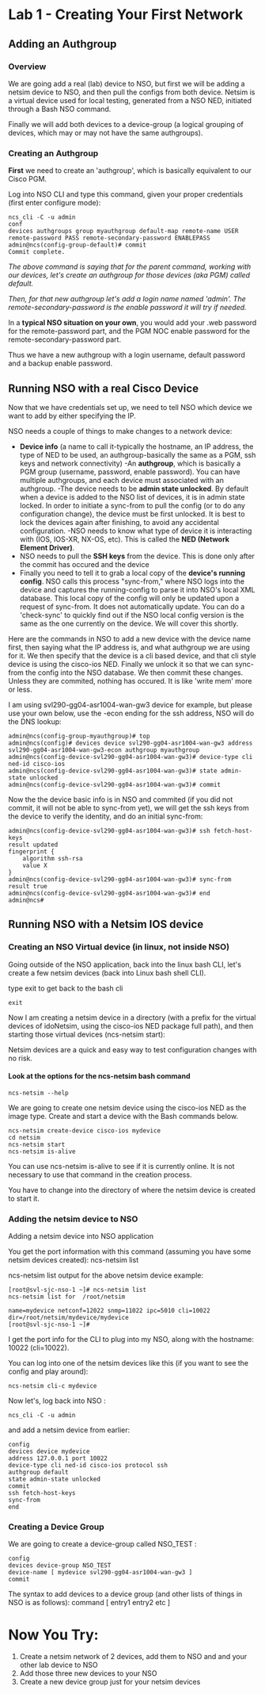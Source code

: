 # Lab 1 - Creating Your First Network

## Adding an Authgroup

### Overview
We are going add a real (lab) device to NSO, but first we will be adding a netsim device to NSO, and then pull the configs from both device. Netsim is a virtual device used for local testing, generated from a NSO NED, initiated through a Bash NSO command.

Finally we will add both devices to a device-group (a logical grouping of devices, which may or may not have the same authgroups).

### Creating an Authgroup
**First** we need to create an 'authgroup', which is basically equivalent to our Cisco PGM.

Log into NSO CLI and type this command, given your proper credentials (first enter configure mode):
```
ncs_cli -C -u admin
conf
devices authgroups group myauthgroup default-map remote-name USER remote-password PASS remote-secondary-password ENABLEPASS
admin@ncs(config-group-default)# commit
Commit complete.
```
*The above command is saying that for the parent command, working with our devices, let's create an authgroup for those devices (aka PGM) called default.*

*Then, for that new authgroup let's add a login name named 'admin'. The remote-secondary-password is the enable password it will try if needed.*

In a **typical NSO situation on your own**, you would add your .web password for the remote-password part, and the PGM NOC enable password for the remote-secondary-password part.

Thus we have a new authgroup with a login username, default password and a backup enable password.

## Running NSO with a real Cisco Device

Now that we have credentials set up, we need to tell NSO which device we want to add by either specifying the IP.

NSO needs a couple of things to make changes to a network device:
- **Device info** (a name to call it-typically the hostname, an IP address, the type of NED to be used, an authgroup-basically the same as a PGM, ssh keys and network connectivity)
-An **authgroup**, which is basically a PGM group (username, password, enable password). You can have multiple authgroups, and each device must associated with an authgroup.
-The device needs to be **admin state unlocked**. By default when a device is added to the NSO list of devices, it is in admin state locked. In order to initiate a sync-from to pull the config (or to do any configuration change), the device must be first unlocked. It is best to lock the devices again after finishing, to avoid any accidental configuration.
-NSO needs to know what type of device it is interacting with (IOS, IOS-XR, NX-OS, etc). This is called the **NED (Network Element Driver)**.
- NSO needs to pull the **SSH keys** from the device. This is done only after the commit has occured and the device
- Finally you need to tell it to grab a local copy of the **device's running config**. NSO calls this process "sync-from," where NSO logs into the device and captures the running-config to parse it into NSO's local XML database. This local copy of the config will only be updated upon a request of sync-from. It does not automatically update. You can do a 'check-sync' to quickly find out if the NSO local config version is the same as the one currently on the device. We will cover this shortly.


Here are the commands in NSO to add a new device with the device name first, then saying what the IP address is, and what authgroup we are using for it. We then specify that the device is a cli based device, and that cli style device is using the cisco-ios NED. Finally we unlock it so that we can sync-from the config into the NSO database. We then commit these changes. Unless they are commited, nothing has occured. It is like 'write mem' more or less.

I am using svl290-gg04-asr1004-wan-gw3 device for example, but please use your own below, use the -econ ending for the ssh address, NSO will do the DNS lookup:
```
admin@ncs(config-group-myauthgroup)# top
admin@ncs(config)# devices device svl290-gg04-asr1004-wan-gw3 address svl290-gg04-asr1004-wan-gw3-econ authgroup myauthgroup
admin@ncs(config-device-svl290-gg04-asr1004-wan-gw3)# device-type cli ned-id cisco-ios
admin@ncs(config-device-svl290-gg04-asr1004-wan-gw3)# state admin-state unlocked
admin@ncs(config-device-svl290-gg04-asr1004-wan-gw3)# commit
```

Now the the device basic info is in NSO and commited (if you did not commit, it will not be able to sync-from yet), we will get the ssh keys from the device to verify the identity, and do an initial sync-from:
```
admin@ncs(config-device-svl290-gg04-asr1004-wan-gw3)# ssh fetch-host-keys
result updated
fingerprint {
    algorithm ssh-rsa
    value X
}
admin@ncs(config-device-svl290-gg04-asr1004-wan-gw3)# sync-from
result true
admin@ncs(config-device-svl290-gg04-asr1004-wan-gw3)# end
admin@ncs#
```


## Running NSO with a Netsim IOS device

### Creating an NSO Virtual device (in linux, not inside NSO)

Going outside of the NSO application, back into the linux bash CLI, let's create a few netsim devices (back into Linux bash shell CLI).

type exit to get back to the bash cli
```
exit
```

Now I am creating a netsim device in a directory (with a prefix for the virtual devices of idoNetsim, using the cisco-ios NED package full path), and then starting those virtual devices (ncs-netsim start):

Netsim devices are a quick and easy way to test configuration changes with no risk.

#### Look at the options for the  ncs-netsim bash command
```
ncs-netsim --help
```

We are going to create one netsim device using the cisco-ios NED as the image type. Create and start a device with the Bash commands below.

```
ncs-netsim create-device cisco-ios mydevice
cd netsim
ncs-netsim start
ncs-netsim is-alive
```
You can use ncs-netsim is-alive to see if it is currently online. It is not necessary to use that command in the creation process.

You have to change into the directory of where the netsim device is created to start it.

### Adding the netsim device to NSO


Adding a netsim device into NSO application

You get the port information with this command (assuming you have some netsim devices created):
ncs-netsim list

ncs-netsim list output for the above netsim device example:
```
[root@svl-sjc-nso-1 ~]# ncs-netsim list
ncs-netsim list for  /root/netsim

name=mydevice netconf=12022 snmp=11022 ipc=5010 cli=10022 dir=/root/netsim/mydevice/mydevice
[root@svl-sjc-nso-1 ~]#
```


I get the port info for the CLI to plug into my NSO, along with the hostname: 10022 (cli=10022).

You can log into one of the netsim devices like this (if you want to see the config and play around):
```
ncs-netsim cli-c mydevice
```

Now let's, log back into NSO :
```
ncs_cli -C -u admin
```
 and add a netsim device from earlier:
 ```
config
devices device mydevice
address 127.0.0.1 port 10022
device-type cli ned-id cisco-ios protocol ssh
authgroup default
state admin-state unlocked
commit
ssh fetch-host-keys
sync-from
end
```


### Creating a Device Group

We are going to create a device-group called NSO_TEST :
```
config
devices device-group NSO_TEST
device-name [ mydevice svl290-gg04-asr1004-wan-gw3 ]
commit
 ```

 The syntax to add devices to a device group (and other lists of things in NSO is as follows):
 command [ entry1 entry2 etc ]


# Now You Try:
 1. Create a netsim network of 2 devices, add them to NSO and and your other lab device to NSO
 2. Add those three new devices to your NSO
 3. Create a new device group just for your netsim devices
